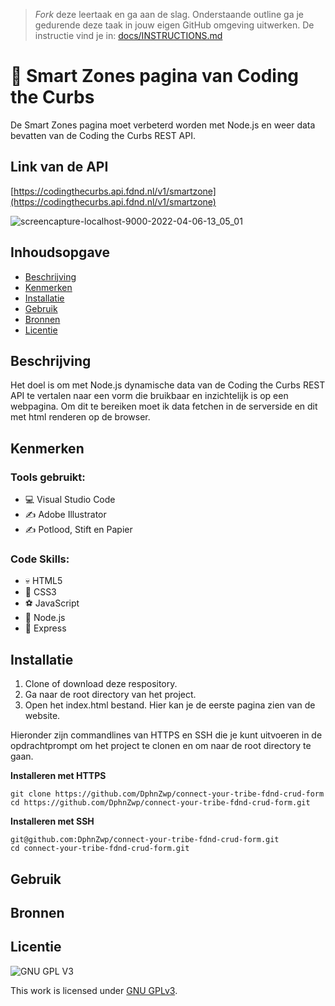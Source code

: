 > _Fork_ deze leertaak en ga aan de slag. Onderstaande outline ga je gedurende deze taak in jouw eigen GitHub omgeving uitwerken. De instructie vind je in: [docs/INSTRUCTIONS.md](docs/INSTRUCTIONS.md)

# 🚐 Smart Zones pagina van Coding the Curbs
De Smart Zones pagina moet verbeterd worden met Node.js en weer data bevatten van de Coding the Curbs REST API.

## Link van de API
[https://codingthecurbs.api.fdnd.nl/v1/smartzone](https://codingthecurbs.api.fdnd.nl/v1/smartzone)

![screencapture-localhost-9000-2022-04-06-13_05_01](https://user-images.githubusercontent.com/69635977/161961338-97c874f2-28ca-491b-8119-ffd89b0c03f6.png)

## Inhoudsopgave

  * [Beschrijving](#beschrijving)
  * [Kenmerken](#kenmerken)
  * [Installatie](#installatie)
  * [Gebruik](#gebruik)
  * [Bronnen](#bronnen)
  * [Licentie](#licentie)

## Beschrijving
Het doel is om met Node.js dynamische data van de Coding the Curbs REST API te vertalen naar een vorm die bruikbaar en inzichtelijk is op een webpagina. Om dit te bereiken moet ik data fetchen in de serverside en dit met html renderen op de browser. 

## Kenmerken

### Tools gebruikt:
- 💻 Visual Studio Code
- ✍️ Adobe Illustrator
- ✍️ Potlood, Stift en Papier

### Code Skills:
- 💀 HTML5
- 🧍 CSS3
- ⚽ JavaScript
- 🐸 Node.js
- 🥇 Express

## Installatie
1. Clone of download deze respository.
2. Ga naar de root directory van het project.
3. Open het index.html bestand. Hier kan je de eerste pagina zien van de website.

Hieronder zijn commandlines van HTTPS en SSH die je kunt uitvoeren in de opdrachtprompt om het project te clonen en om naar de root directory te gaan.

**Installeren met HTTPS**

```
git clone https://github.com/DphnZwp/connect-your-tribe-fdnd-crud-form
cd https://github.com/DphnZwp/connect-your-tribe-fdnd-crud-form.git
```

**Installeren met SSH**

```
git@github.com:DphnZwp/connect-your-tribe-fdnd-crud-form.git
cd connect-your-tribe-fdnd-crud-form.git

```

## Gebruik

## Bronnen

## Licentie

![GNU GPL V3](https://www.gnu.org/graphics/gplv3-127x51.png)

This work is licensed under [GNU GPLv3](./LICENSE).
